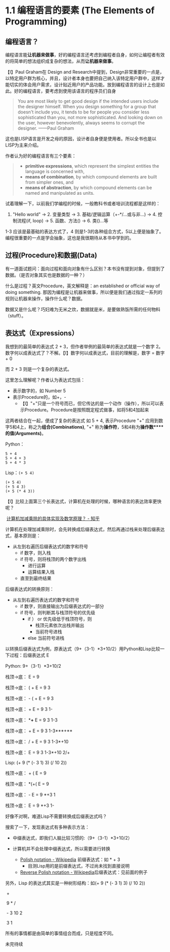 # 1.1 编程语言的要素 (The Elements of Programming)

## 编程语言？

编程语言能**让机器来做事**，好的编程语言还考虑到编程者自身，如何让编程者有效的将简单的想法组织成复杂的想法，从而**让机器来做事**。

【I】Paul Graham在 Design and Research中提到，Design非常重要的一点是，以特定用户群为核心，并且，设计者本身也要把自己纳入该特定用户群中，这样才能切实的体会用户需求，设计贴近用户的产品功能。放到编程语言的设计上也是如此。好的编程语言，要考虑到使用该语言的程序员们自身

> You are most likely to get good design if the intended users include the designer himself. When you design something for a group that doesn't include you, it tends to be for people you consider less sophisticated than you, not more sophisticated. And looking down on the user, however benevolently, always seems to corrupt the designer. ——Paul Graham

这也是LISP语言是开发之母的原因，设计者自身便是使用者。所以全书也是以LISP为主来介绍。

作者认为好的编程语言有三个要素：

> - **primitive expressions**, which represent the simplest entities the language is concerned with,
> - **means of combination**, by which compound elements are built from simpler ones, and
> - **means of abstraction**, by which compound elements can be named and manipulated as units.

试着理解一下，以前我们学编程的时候，一般教科书或者培训流程都是这样的：

1. "Hello world" -> 2. 变量类型 -> 3. 基础/逻辑运算（+-*/…或与非…) -> 4. 控制流程(if, loop) -> 5.  函数、方法() -> 6. 类()…等

1-3 应该是最基础的表达方式了，4 则是1-3的各种组合方式，5以上便是抽象了。编程很重要的一点是学会抽象，这也是我很期待从本书中学到的。

## 过程(Procedure)和数据(Data)

有一道面试题问：面向过程和面向对象有什么区别？本书没有提到对象，但提到了数据。（是否对象其实也是数据的一种？）

什么是过程？英文Procedure，英文解释是：an established or official way of doing something. 那因为编程是让机器来做事，所以便是我们通过指定一系列的规则让机器来操作，操作什么呢？数据。

数据又是什么呢？巧妇难为无米之炊，数据就是米，是要做熟饭所需的任何物料（stuff）。

## 表达式（Expressions）

我想到的最简单的表达式 2 + 3，但作者举例的最简单的表达式就是一个数字 2。数字何以成表达式了？不解。【I】数字何以成表达式，目前的理解是，数字 = 数字 + 0

而 2 + 3 则是一个复杂的表达式。

这里怎么理解呢？作者认为表达式包括：

- 表示数字的，如 Number 5
- 表示Procedure的，如+，-
  - 【I】"+"只是一个符号而已，但它传达的是一个动作（操作），所以可以表示Procedure。Procedure是按照既定程式做事，如将5和4加起来

这两者结合在一起，便成了复杂的表达式 如 5 + 4, 表示Procedure "+" 应用到数字5和4上，称之为**组合(Combinations)**, "+" 称为**操作符**，5和4称为**操作数****的值(Arguments)**。

Python：

```
5 + 4
5 + 4 + 3
5 + 4 * 3
```

Lisp：```(+ 5 4)```

```
(+ 5 4)
(+ 5 4 3)
(+ 5 (* 4 3))
```

【I】比较上面第三个长表达式，计算机在处理的时候，哪种语言的表达效率更快呢？

​            [计算机加减乘除的具体实现及数学原理？ - 知乎](https://www.zhihu.com/question/21387550)

计算机在处理加减乘除时，会先转换成后缀表达式，然后再通过栈来处理后缀表达式，基本原则是：

- 从左到右遍历后缀表达式的数字和符号
  - if 数字，则入栈
  - if 符号，则将栈顶的两个数字出栈
    - 进行运算
    - 运算结果入栈
  - 直至到最终结果

后缀表达式的转换原则：

- 从左到右遍历表达式的数字和符号
  - if 数字，则直接输出为后缀表达式的一部分
  - if 符号，则判断其与栈顶符号的优先级
    - if ） or 优先级低于栈顶符号，则
      - 栈顶元素依次出栈并输出
      - 当前符号进栈
    - else 当前符号进栈

以转换后缀表达式为例，原表达式（9+（3-1）*3+10/2）用Python和Lisp比较一下过程：后缀表达式 E

Python: 9+（3-1）*3+10/2

栈顶->底：					E = 9	

栈顶->底：	  ( +				E = 9 3	

栈顶->底：	- ( +				E = 9 3	

栈顶->底：	+				E = 9 3 1-

栈顶->底：	***+**				E = 9 3 1-3

栈顶->底：	+				E = 9 3 1-3***+**	

栈顶->底：	/ +				E = 9 3 1-3*+10

栈顶->底：					E = 9 3 1-3*+10 2/+

Lisp: (+ 9 (* (- 3 1) 3) (/ 10 2))

栈顶->底：	+ (				E = 9	

栈顶->底：	 *(+(			E = 9	

栈顶->底：	-			E = 9 *+3 1	

栈顶->底：					E = 9 *+3 1-

好像不对啊，难道Lisp不需要转换成后缀表达式吗？

搜索了一下，发现表达式有多种表示方法：

- 中缀表达式，即我们人脑比较习惯的:（9+（3-1）*3+10/2）

- 计算机并不会处理中缀表达式，所以需要进行转换

  - [Polish notation - Wikipedia](https://en.wikipedia.org/wiki/Polish_notation) 前缀表达式：如 * + 3
    - 目测Lisp用的是前缀表达式，不过尚未找到直接说明
  - [Reverse Polish notation - Wikipedia](https://en.wikipedia.org/wiki/Reverse_Polish_notation)后缀表达式：见前面的例子

  

另外，Lisp 的表达式其实是一种树形结构：如(+ 9 (* (- 3 1) 3) (/ 10 2))

​					+

​		9			*				/

​				-		3		10		2

​			3		1

所有的事情都是由简单的事情组合而成，只是程度不同。

未完待续

